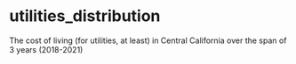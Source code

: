 # utilities_distribution

The cost of living (for utilities, at least) in Central California over the span of 3 years (2018-2021)

